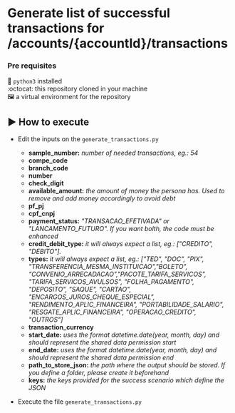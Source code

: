 # Generate list of successful transactions for /accounts/{accountId}/transactions

### Pre requisites

:snake: `python3` installed  
:octocat: this repository cloned in your machine  
:framed_picture: a virtual environment for the repository 

## :arrow_forward: How to execute

- Edit the inputs on the `generate_transactions.py`

    - **sample_number:** *number of needed transactions, eg.: 54*  
    - **compe_code**  
    - **branch_code**  
    - **number**  
    - **check_digit**  
    - **available_amount:** *the amount of money the persona has. Used to remove and add money accordingly to avoid debt*
    - **pf_pj**  
    - **cpf_cnpj**  
    - **payment_status:** *"TRANSACAO_EFETIVADA" or "LANCAMENTO_FUTURO". If you want bolth, the code must be enhanced* 
    - **credit_debit_type:** *it will always expect a list, eg.: ["CREDITO", "DEBITO"].*
    - **types:** *it will always expect a list, eg.: ["TED", "DOC", "PIX", "TRANSFERENCIA_MESMA_INSTITUICAO","BOLETO", 
      "CONVENIO_ARRECADACAO","PACOTE_TARIFA_SERVICOS", "TARIFA_SERVICOS_AVULSOS", "FOLHA_PAGAMENTO", "DEPOSITO", "SAQUE", "CARTAO",
      "ENCARGOS_JUROS_CHEQUE_ESPECIAL", "RENDIMENTO_APLIC_FINANCEIRA", "PORTABILIDADE_SALARIO", "RESGATE_APLIC_FINANCEIRA", "OPERACAO_CREDITO", "OUTROS"]*
    - **transaction_currency**  
    - **start_date:** *uses the format datetime.date(year, month, day) and should represent the shared data permission start*
    - **end_date:** *uses the format datetime.date(year, month, day) and should represent the shared data permission end*
    - **path_to_store_json:** *the path where the output should be stored. If you define a folder, please create it beforehand*  
    - **keys:** *the keys provided for the success scenario which define the JSON*

- Execute the file `generate_transactions.py`
